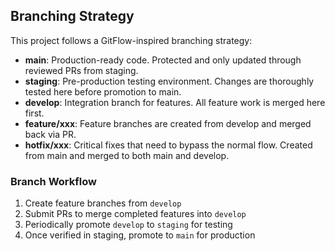 ## Branching Strategy

This project follows a GitFlow-inspired branching strategy:

- **main**: Production-ready code. Protected and only updated through reviewed PRs from staging.
- **staging**: Pre-production testing environment. Changes are thoroughly tested here before promotion to main.
- **develop**: Integration branch for features. All feature work is merged here first.
- **feature/xxx**: Feature branches are created from develop and merged back via PR.
- **hotfix/xxx**: Critical fixes that need to bypass the normal flow. Created from main and merged to both main and develop.

### Branch Workflow

1. Create feature branches from `develop`
2. Submit PRs to merge completed features into `develop`
3. Periodically promote `develop` to `staging` for testing
4. Once verified in staging, promote to `main` for production
